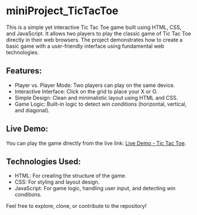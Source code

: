 ﻿# miniProject_TicTacToe



This is a simple yet interactive Tic Tac Toe game built using HTML, CSS, and JavaScript. It allows two players to play the classic game of Tic Tac Toe directly in their web browsers. The project demonstrates how to create a basic game with a user-friendly interface using fundamental web technologies.

## Features:
- Player vs. Player Mode: Two players can play on the same device.
- Interactive Interface: Click on the grid to place your X or O.
- Simple Design: Clean and minimalistic layout using HTML and CSS.
- Game Logic: Built-in logic to detect win conditions (horizontal, vertical, and diagonal).

## Live Demo:
You can play the game directly from the live link: [Live Demo - Tic Tac Toe](https://mdrafiqulislamshanto.github.io/miniProject_TicTacToe/).

## Technologies Used:
- HTML: For creating the structure of the game.
- CSS: For styling and layout design.
- JavaScript: For game logic, handling user input, and detecting win conditions.

Feel free to explore, clone, or contribute to the repository!




